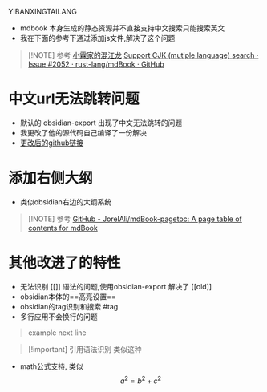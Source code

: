 YIBANXINGTAILANG
- mdbook 本身生成的静态资源并不直接支持中文搜索只能搜索英文
- 我在下面的参考下通过添加js文件,解决了这个问题
> [!NOTE] 参考
> [小霖家的混江龙](https://lijunlin2022.github.io/docs/tool/mdbook/)
> [Support CJK (mutiple language) search · Issue #2052 · rust-lang/mdBook · GitHub](https://github.com/rust-lang/mdBook/issues/2052)
# 中文url无法跳转问题
- 默认的 obsidian-export 出现了中文无法跳转的问题
- 我更改了他的源代码自己编译了一份解决
- [更改后的github链接](https://github.com/chenxuan520/obsidian-export)
# 添加右侧大纲
- 类似obsidian右边的大纲系统
> [!NOTE] 参考
> [GitHub - JorelAli/mdBook-pagetoc: A page table of contents for mdBook](https://github.com/JorelAli/mdBook-pagetoc)
# 其他改进了的特性
- 无法识别 \[\[\]\] 语法的问题,使用obsidian-export 解决了 [[old]]
- obsidian本体的==高亮设置==
- obsidian的tag识别和搜索 #tag
- 多行应用不会换行的问题
> example
> next line

> [!important] 引用语法识别
> 类似这种

- math公式支持, 类似 $$a^2=b^2+c^2$$



